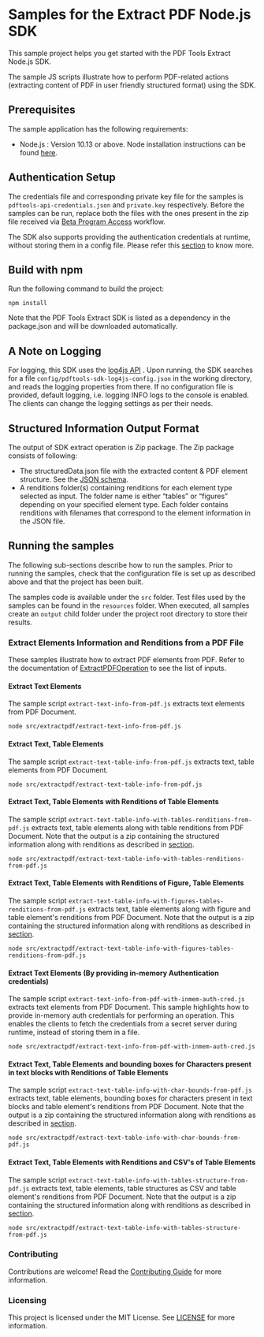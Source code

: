 # Samples for the Extract PDF Node.js SDK

This sample project helps you get started with the PDF Tools Extract Node.js SDK.

The sample JS scripts illustrate how to perform PDF-related actions (extracting content of PDF in user friendly structured format) using 
the SDK.

## Prerequisites
The sample application has the following requirements:
* Node.js : Version 10.13 or above. Node installation instructions can be found 
[here](https://nodejs.org/en/download/).


## Authentication Setup

The credentials file and corresponding private key file for the samples is ```pdftools-api-credentials.json``` and ```private.key``` 
respectively. Before the samples can be run, replace both the files with the ones present in the zip file received via [Beta Program Access](https://opensource.adobe.com/pdftools-sdk-docs/beta/extract/#beta-program-access) workflow.

The SDK also supports providing the authentication credentials at runtime, without storing them in a config file. Please
refer this [section](#extract-text-elements-by-providing-in-memory-authentication-credentials) to 
know more.

## Build with npm

Run the following command to build the project:
```$xslt
npm install
```

Note that the PDF Tools Extract SDK is listed as a dependency in the package.json and will be downloaded automatically.

## A Note on Logging
For logging, this SDK uses the [log4js API](https://www.npmjs.com/package/log4js) . 
Upon running, the SDK searches for a file ```config/pdftools-sdk-log4js-config.json``` in the working directory, and reads the
logging properties from there. If no configuration file is provided, default logging, i.e. logging INFO logs to the console is enabled. The clients can change the logging settings as per their needs.

## Structured Information Output Format
The output of SDK extract operation is Zip package. The Zip package consists of following:

* The structuredData.json file with the extracted content & PDF element structure. See the [JSON schema](https://opensource.adobe.com/pdftools-sdk-docs/release/shared/extractJSONOutputSchema.json). 
* A renditions folder(s) containing renditions for each element type selected as input. 
  The folder name is either “tables” or “figures” depending on your specified element type. 
  Each folder contains renditions with filenames that correspond to the element information in the JSON file. 
  
## Running the samples

The following sub-sections describe how to run the samples. Prior to running the samples, check that the configuration 
file is set up as described above and that the project has been built.

The samples code is available under the ```src``` folder. Test 
files used by the samples can be found in the ```resources``` folder. When executed, all samples create an ```output``` 
child folder under the project root directory to store their results.

### Extract Elements Information and Renditions from a PDF File
These samples illustrate how to extract PDF elements from PDF. Refer to the documentation of [ExtractPDFOperation](https://opensource.adobe.com/pdftools-extract-node-sdk-samples/apidocs/ExtractPdfOperation.html) to see the list of inputs.

#### Extract Text Elements

The sample script ```extract-text-info-from-pdf.js``` extracts text elements from PDF Document.

```$xslt
node src/extractpdf/extract-text-info-from-pdf.js
```

#### Extract Text, Table Elements

The sample script ```extract-text-table-info-from-pdf.js``` extracts text, table elements from PDF Document. 

```$xslt
node src/extractpdf/extract-text-table-info-from-pdf.js
```
#### Extract Text, Table Elements with Renditions of Table Elements

The sample script ```extract-text-table-info-with-tables-renditions-from-pdf.js``` extracts text, table elements along with table renditions
from PDF Document. Note that the output is a zip containing the structured information along with renditions as described
in [section](#structured-information-output-format).

```$xslt
node src/extractpdf/extract-text-table-info-with-tables-renditions-from-pdf.js
```
#### Extract Text, Table Elements with Renditions of Figure, Table Elements

The sample script ```extract-text-table-info-with-figures-tables-renditions-from-pdf.js``` extracts text, table elements along with figure 
and table element's renditions from PDF Document. Note that the output is a zip containing the structured information 
along with renditions as described in [section](#structured-information-output-format).

```$xslt
node src/extractpdf/extract-text-table-info-with-figures-tables-renditions-from-pdf.js
```

#### Extract Text Elements (By providing in-memory Authentication credentials)

The sample script ```extract-text-info-from-pdf-with-inmem-auth-cred.js``` extracts text elements from PDF Document. 
This sample highlights how to provide in-memory auth credentials for performing an operation. 
This enables the clients to fetch the credentials from a secret server during runtime, instead of storing them in a file.

```$xslt
node src/extractpdf/extract-text-info-from-pdf-with-inmem-auth-cred.js
```
#### Extract Text, Table Elements and bounding boxes for Characters present in text blocks with Renditions of Table Elements

The sample script ```extract-text-table-info-with-char-bounds-from-pdf.js``` extracts text, table elements, bounding boxes for characters present in text blocks and table element's renditions from PDF Document. 
Note that the output is a zip containing the structured information along with renditions as described in [section](#structured-information-output-format).

```$xslt
node src/extractpdf/extract-text-table-info-with-char-bounds-from-pdf.js
```

#### Extract Text, Table Elements with Renditions and CSV's of Table Elements

The sample script ```extract-text-table-info-with-tables-structure-from-pdf.js``` extracts text, table elements, table structures as CSV and table element's renditions from PDF Document. Note that the output is a zip containing the structured information along with renditions as described in [section](#structured-information-output-format).

```$xslt
node src/extractpdf/extract-text-table-info-with-tables-structure-from-pdf.js
```

### Contributing

Contributions are welcome! Read the [Contributing Guide](.github/CONTRIBUTING.md) for more information.

### Licensing

This project is licensed under the MIT License. See [LICENSE](LICENSE.md) for more information.
